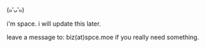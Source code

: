 (๑′ᴗ‵๑)

i'm space. i will update this later.

leave a message to: biz(at)spce.moe if you really need something.

<!---
owospace/owospace is a ✨ special ✨ repository because its `README.md` (this file) appears on your GitHub profile.
You can click the Preview link to take a look at your changes.
--->

